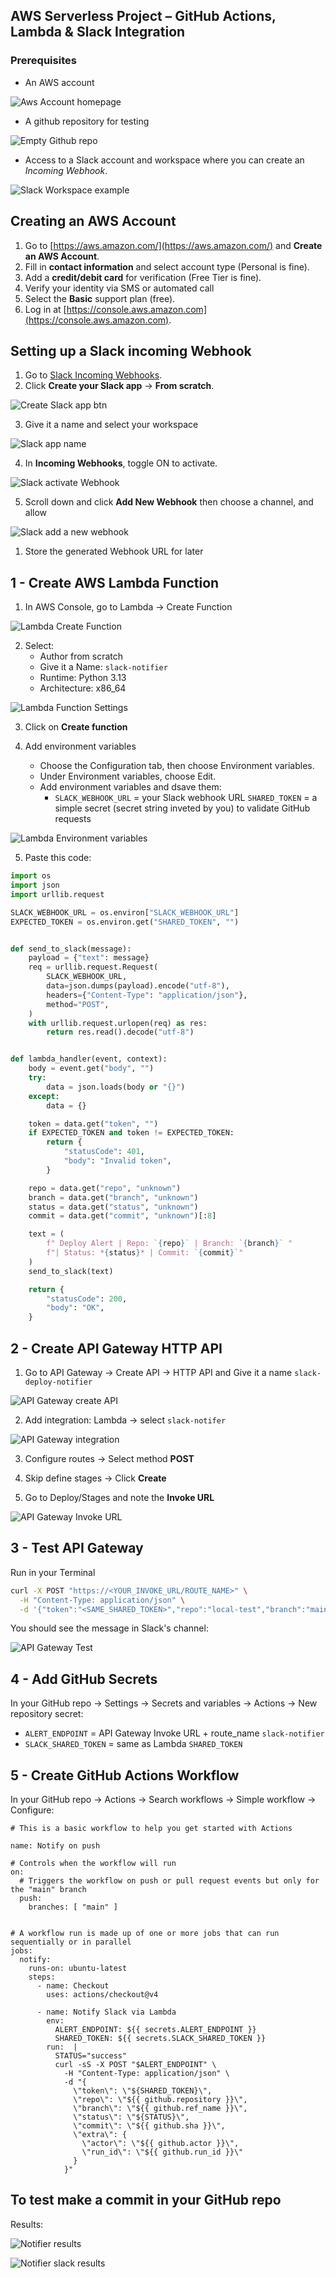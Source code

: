 ##  AWS Serverless Project – GitHub Actions, Lambda & Slack Integration

### Prerequisites

- An AWS account

![Aws Account homepage](../../../../images/dev_ops/aws/Aws-account.png)

- A github repository for testing
  
![Empty Github repo](../../../../images/dev_ops/aws/Github-repo.png)

- Access to a Slack account and workspace where you can create an *Incoming Webhook*.

![Slack Workspace example](../../../../images/dev_ops/aws/Slack-workspace.png)

## Creating an AWS Account

1. Go to [https://aws.amazon.com/](https://aws.amazon.com/) and **Create an AWS Account**.
2. Fill in **contact information** and select account type (Personal is fine).
3. Add a **credit/debit card** for verification (Free Tier is fine).
4. Verify your identity via SMS or automated call
5. Select the **Basic** support plan (free).
6. Log in at [https://console.aws.amazon.com](https://console.aws.amazon.com).

## Setting up a Slack incoming Webhook

1. Go to [Slack Incoming Webhooks](https://api.slack.com/messaging/webhooks).
2. Click **Create your Slack app** → **From scratch**.

![Create Slack app btn](../../../../images/dev_ops/aws/Create-slack-app.png)

3. Give it a name and select your workspace

![Slack app name](../../../../images/dev_ops/aws/Slack-app-name.png)

4. In **Incoming Webhooks**, toggle ON to activate.

![Slack activate Webhook](../../../../images/dev_ops/aws/Slack-activate-webhook.png)

5. Scroll down and click **Add New Webhook** then choose a channel, and allow

![Slack add a new webhook](../../../../images/dev_ops/aws/Slack-add-webhook.png)

1. Store the generated Webhook URL for later

## 1 - Create AWS Lambda Function

1. In AWS Console, go to Lambda -> Create Function

![Lambda Create Function](../../../../images/dev_ops/aws/Lambda-create-function.png)

2. Select:
   - Author from scratch
   - Give it a Name: `slack-notifier`
   - Runtime: Python 3.13
   - Architecture: x86_64
  
![Lambda Function Settings](../../../../images/dev_ops/aws/Lambda-function-settings.png)

3. Click on **Create function**

4. Add environment variables

   - Choose the Configuration tab, then choose Environment variables.
   - Under Environment variables, choose Edit.
   - Add environment variables and dsave them: 
     - `SLACK_WEBHOOK_URL` = your Slack webhook URL `SHARED_TOKEN` = a simple secret (secret string inveted by you) to validate GitHub requests 
   
![Lambda Environment variables](../../../../images/dev_ops/aws/Lambda-environment-variables.png)

5. Paste this code:
   
```python
import os
import json
import urllib.request

SLACK_WEBHOOK_URL = os.environ["SLACK_WEBHOOK_URL"]
EXPECTED_TOKEN = os.environ.get("SHARED_TOKEN", "")


def send_to_slack(message):
    payload = {"text": message}
    req = urllib.request.Request(
        SLACK_WEBHOOK_URL,
        data=json.dumps(payload).encode("utf-8"),
        headers={"Content-Type": "application/json"},
        method="POST",
    )
    with urllib.request.urlopen(req) as res:
        return res.read().decode("utf-8")


def lambda_handler(event, context):
    body = event.get("body", "")
    try:
        data = json.loads(body or "{}")
    except:
        data = {}

    token = data.get("token", "")
    if EXPECTED_TOKEN and token != EXPECTED_TOKEN:
        return {
            "statusCode": 401,
            "body": "Invalid token",
        }

    repo = data.get("repo", "unknown")
    branch = data.get("branch", "unknown")
    status = data.get("status", "unknown")
    commit = data.get("commit", "unknown")[:8]

    text = (
        f" Deploy Alert | Repo: `{repo}` | Branch: `{branch}` "
        f"| Status: *{status}* | Commit: `{commit}`"
    )
    send_to_slack(text)

    return {
        "statusCode": 200,
        "body": "OK",
    }
```

## 2 - Create API Gateway HTTP API

1. Go to API Gateway -> Create API -> HTTP API and Give it a name `slack-deploy-notifier`

![API Gateway create API](../../../../images/dev_ops/aws/API-Gateway-Create.png)

2. Add integration: Lambda -> select `slack-notifer`

![API Gateway integration](../../../../images/dev_ops/aws/API-Gateway-Integration.png)

3. Configure routes -> Select method **POST**

4. Skip define stages -> Click **Create**

5. Go to Deploy/Stages and note the **Invoke URL**

![API Gateway Invoke URL](../../../../images/dev_ops/aws/API-Gateway-Url.png)

## 3 - Test API Gateway

Run in your Terminal

```bash
curl -X POST "https://<YOUR_INVOKE_URL/ROUTE_NAME>" \
  -H "Content-Type: application/json" \
  -d '{"token":"<SAME_SHARED_TOKEN>","repo":"local-test","branch":"main","status":"success","commit":"abcdef12"}'

```

You should see the message in Slack's channel:

![API Gateway Test](../../../../images/dev_ops/aws/API-Gateway-test.png)

## 4 - Add GitHub Secrets

In your GitHub repo -> Settings -> Secrets and variables -> Actions -> New repository secret:

- `ALERT_ENDPOINT` = API Gateway Invoke URL + route_name `slack-notifier`
- `SLACK_SHARED_TOKEN` = same as Lambda `SHARED_TOKEN`

## 5 - Create GitHub Actions Workflow

In your GitHub repo -> Actions -> Search workflows -> Simple workflow -> Configure:

```
# This is a basic workflow to help you get started with Actions

name: Notify on push

# Controls when the workflow will run
on:
  # Triggers the workflow on push or pull request events but only for the "main" branch
  push:
    branches: [ "main" ]


# A workflow run is made up of one or more jobs that can run sequentially or in parallel
jobs:
  notify:
    runs-on: ubuntu-latest
    steps:
      - name: Checkout
        uses: actions/checkout@v4

      - name: Notify Slack via Lambda
        env: 
          ALERT_ENDPOINT: ${{ secrets.ALERT_ENDPOINT }}
          SHARED_TOKEN: ${{ secrets.SLACK_SHARED_TOKEN }}
        run:  |
          STATUS="success"
          curl -sS -X POST "$ALERT_ENDPOINT" \
            -H "Content-Type: application/json" \
            -d "{
              \"token\": \"${SHARED_TOKEN}\",
              \"repo\": \"${{ github.repository }}\",
              \"branch\": \"${{ github.ref_name }}\",
              \"status\": \"${STATUS}\",
              \"commit\": \"${{ github.sha }}\",
              \"extra\": {
                \"actor\": \"${{ github.actor }}\",
                \"run_id\": \"${{ github.run_id }}\"
              }
            }"
```


## To test make a commit in your GitHub repo

Results:

![Notifier results](../../../../images/dev_ops/aws/Notifier-results.png)

![Notifier slack results](../../../../images/dev_ops/aws/Notifier-slack-results.png)

